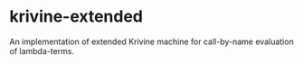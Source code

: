 # krivine-extended

An implementation of extended Krivine machine
for call-by-name evaluation of lambda-terms.
